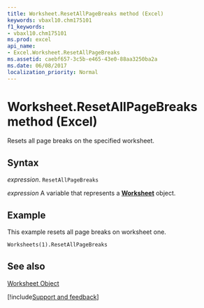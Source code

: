 ```yaml
---
title: Worksheet.ResetAllPageBreaks method (Excel)
keywords: vbaxl10.chm175101
f1_keywords:
- vbaxl10.chm175101
ms.prod: excel
api_name:
- Excel.Worksheet.ResetAllPageBreaks
ms.assetid: caebf657-3c5b-e465-43e0-88aa3250ba2a
ms.date: 06/08/2017
localization_priority: Normal
---
```



# Worksheet.ResetAllPageBreaks method (Excel)

Resets all page breaks on the specified worksheet.


## Syntax

_expression_. `ResetAllPageBreaks`

_expression_ A variable that represents a **[Worksheet](Excel.Worksheet.md)** object.


## Example

This example resets all page breaks on worksheet one.


```vb
Worksheets(1).ResetAllPageBreaks
```


## See also


[Worksheet Object](Excel.Worksheet.md)

[!include[Support and feedback](~/includes/feedback-boilerplate.md)]